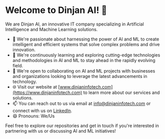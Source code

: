 # Welcome to Dinjan AI! 👋

We are Dinjan AI, an innovative IT company specializing in Artificial Intelligence and Machine Learning solutions.

- 👀 We're passionate about harnessing the power of AI and ML to create intelligent and efficient systems that solve complex problems and drive innovation.
- 🌱 We're continuously learning and exploring cutting-edge technologies and methodologies in AI and ML to stay ahead in the rapidly evolving field.
- 💼 We're open to collaborating on AI and ML projects with businesses and organizations looking to leverage the latest advancements in technology.
- 🌐 Visit our website at [www.dinjaninfotech.com](https://www.dinjaninfotech.com) to learn more about our services and solutions.
- 📫 You can reach out to us via email at [info@dinjaninfotech.com](mailto:info@dinjaninfotech.com) or connect with us on [LinkedIn](https://www.linkedin.com/showcase/dinjan-infotech-ai-ml-solutions/).
- 😄 Pronouns: We/Us

Feel free to explore our repositories and get in touch if you're interested in partnering with us or discussing AI and ML initiatives!


<!---
Dinjan-AIML/Dinjan-AIML is a ✨ special ✨ repository because its `README.md` (this file) appears on your GitHub profile.
You can click the Preview link to take a look at your changes.
--->
